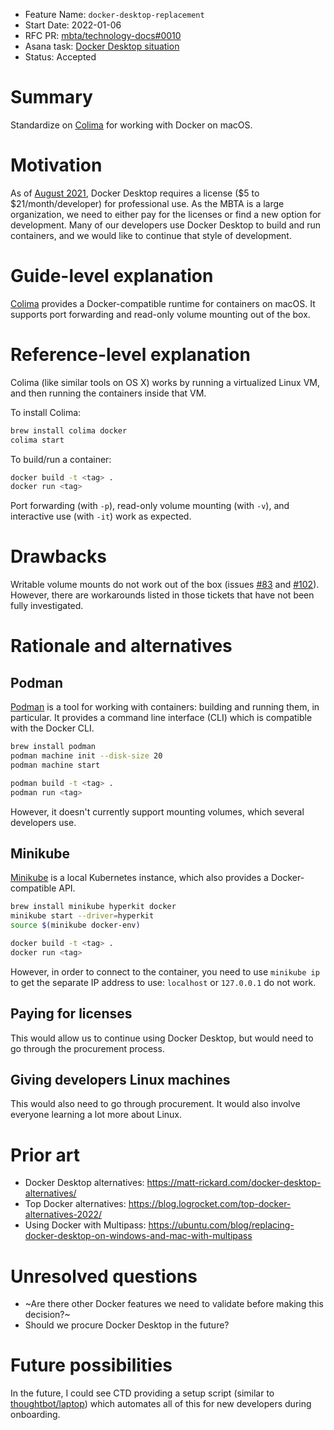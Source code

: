 - Feature Name: `docker-desktop-replacement`
- Start Date: 2022-01-06
- RFC PR: [mbta/technology-docs#0010](https://github.com/mbta/technology-docs/pull/0010)
- Asana task: [Docker Desktop situation](https://app.asana.com/0/1200506724882024/1201470397690247)
- Status: Accepted

# Summary
[summary]: #summary

Standardize on [Colima][colima] for working with Docker on macOS.

[colima]: https://github.com/abiosoft/colima

# Motivation
[motivation]: #motivation

As of [August 2021][docker-subscriptions], Docker Desktop requires a license ($5
to $21/month/developer) for professional use. As the MBTA is a large
organization, we need to either pay for the licenses or find a new option for
development. Many of our developers use Docker Desktop to build and run
containers, and we would like to continue that style of development.

[docker-subscriptions]: https://www.docker.com/blog/updating-product-subscriptions/

# Guide-level explanation
[guide-level-explanation]: #guide-level-explanation

[Colima][colima] provides a Docker-compatible runtime for containers on macOS.
It supports port forwarding and read-only volume mounting out of the box.

# Reference-level explanation
[reference-level-explanation]: #reference-level-explanation

Colima (like similar tools on OS X) works by running a virtualized Linux VM, and
then running the containers inside that VM.

To install Colima:

```bash
brew install colima docker
colima start
```

To build/run a container:

```bash
docker build -t <tag> .
docker run <tag>
```

Port forwarding (with `-p`), read-only volume mounting (with `-v`), and interactive use (with `-it`) work as expected.

# Drawbacks
[drawbacks]: #drawbacks

Writable volume mounts do not work out of the box (issues
[#83](https://github.com/abiosoft/colima/issues/83) and
[#102](https://github.com/abiosoft/colima/issues/102)). However, there are
workarounds listed in those tickets that have not been fully investigated.

# Rationale and alternatives
[rationale-and-alternatives]: #rationale-and-alternatives

## Podman

[Podman](https://podman.io) is a tool for working with containers: building and
running them, in particular. It provides a command line interface (CLI) which is
compatible with the Docker CLI.

```bash
brew install podman
podman machine init --disk-size 20
podman machine start

podman build -t <tag> .
podman run <tag>
```

However, it doesn't currently support mounting volumes, which several developers use.

## Minikube

[Minikube][minikube] is a local Kubernetes instance, which also provides a Docker-compatible API.

```bash
brew install minikube hyperkit docker
minikube start --driver=hyperkit
source $(minikube docker-env)

docker build -t <tag> .
docker run <tag>
```

However, in order to connect to the container, you need to use `minikube ip` to
get the separate IP address to use: `localhost` or `127.0.0.1` do not work.

[minikube]: https://minikube.sigs.k8s.io/docs/start/

## Paying for licenses

This would allow us to continue using Docker Desktop, but would need to go through the procurement process.

## Giving developers Linux machines

This would also need to go through procurement. It would also involve everyone learning a lot more about Linux.

# Prior art
[prior-art]: #prior-art

- Docker Desktop alternatives: https://matt-rickard.com/docker-desktop-alternatives/
- Top Docker alternatives: https://blog.logrocket.com/top-docker-alternatives-2022/
- Using Docker with Multipass: https://ubuntu.com/blog/replacing-docker-desktop-on-windows-and-mac-with-multipass 

# Unresolved questions
[unresolved-questions]: #unresolved-questions

- ~Are there other Docker features we need to validate before making this decision?~
- Should we procure Docker Desktop in the future?

# Future possibilities
[future-possibilities]: #future-possibilities

In the future, I could see CTD providing a setup script (similar to
[thoughtbot/laptop](https://github.com/thoughtbot/laptop)) which automates all
of this for new developers during onboarding.
